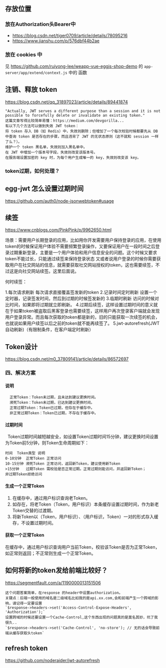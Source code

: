 
## 存放位置
### 放在Authorization头Bearer中

- https://blog.csdn.net/tiger0709/article/details/78095216
- https://www.jianshu.com/p/576dbf44b2ae

### 放在 cookies 中

见 https://github.com/ruiyong-lee/weapp-vue-eggjs-shop-demo 的 `app-server/app/extend/context.js` 中的 函数


## 注销、释放 token

https://blog.csdn.net/qq_31897023/article/details/89441874

```
"Actually, JWT serves a different purpose than a session and it is not possible to forcefully delete or invalidate an existing token."
这篇文章写得比较简单易懂：https://medium.com/devgorilla...
有以下几个方法可以做到失效 JWT token：
将 token 存入 DB（如 Redis）中，失效则删除；但增加了一个每次校验时候都要先从 DB 中查询 token 是否存在的步骤，而且违背了 JWT 的无状态原则（这不就和 session 一样了么？）。
维护一个 token 黑名单，失效则加入黑名单中。
在 JWT 中增加一个版本号字段，失效则改变该版本号。
在服务端设置加密的 key 时，为每个用户生成唯一的 key，失效则改变该 key。
```

### token过期，如何处理？


## egg-jwt 怎么设置过期时间

https://github.com/auth0/node-jsonwebtoken#usage

## 续签

https://www.cnblogs.com/PinkPink/p/9962650.html

场景：需要用户长期登录的应用，比如用你开发需要用户保持登录的应用，在使用token的时候保证用户体验不需要频繁登录操作，又要保证用户在一段时间之后登录过期重新登录，主要是一个用户体验和用户信息安全的问题。这个时候又要求token不能过长，只能通过续签来保持登录状态
又或者说用户登录的时候你需要获取用户在社交网站的信息，就需要获取社交网站授权的token，这也需要续签，不过这是向社交网站续签。这里后面说。

何时续签：

1.每次请求刷新 每次请求直接覆盖签发新的token
2.记录时间定时刷新 设置一个定时器，记录签发时间，然后到过期的时候签发新的
3.临期时刷新 访问的时候对比时间，如果即将过期就立即刷新。
4.过期后续签，这样设置过期时间的意义就在于如果token被盗取后黑客登录也需要续签，这样用户再次登录客户端就会发现用户登录异常。而且每次获取的token都是新的，旧的只能获取一次续签的机会，也就说如果用户续签以后之前的token就不能再续签了。
5.jwt-autorefresh(JWT自动刷新)（有限制条件，在客户端定时刷新）


## Token设计

https://blog.csdn.net/m0_37809141/article/details/86572697

### 四、解决方案
#### 说明
```
  正常Token：Token未过期，且未达到建议更换时间。
  濒死Token：Token未过期，已达到建议更换时间。
  正常过期Token：Token已过期，但存在于缓存中。
  非正常过期Token：Token已过期，不存在于缓存中。
```
#### 过期时间

  Token过期时间越短越安全，如设置Token过期时间15分钟，建议更换时间设置为Token前5分钟，则Token生命周期如下：

```
时间	Token类型	说明
0-10分钟	正常Token	正常访问
10-15分钟	濒死Token	正常访问，返回新Token，建议使用新Token
>15分钟	过期Token	需校验是否正常过期。正常过期则能访问，并返回新Token；
非过期Token拒绝访问
```

#### 生成一个正常Token

1. 在缓存中，通过用户标识查询老Token。
2. 如存在，将老Token（Token，用户标识）本条缓存设置过期时间，作为新老Token交替的过渡期。
3. 将新Token以（Token，用户标识）、（用户标识，Token）一对的形式存入缓存，不设置过期时间。

#### 获取一个正常Token

在缓存中，通过用户标识查询用户当前Token，校验该Token是否为正常Token，如正常则返回；不正常则生成一个正常Token。

## 如何将新的token发给前端比较好？

https://segmentfault.com/a/1190000013151506


    这个问题答案简单，在response 的header中设置authorization。
    关键点：后端一般使用的域名是二级域名比如我的是api.xx.com,会和前端产生一个跨域的影响，请记得一定要设置
    `$response->headers->set('Access-Control-Expose-Headers', 'Authorization');`
    设置跨域的时候还要设置一个Cache-Control,这个东西出现的问题真的是莫名其妙，坑了我很久..
    `$response->headers->set('Cache-Control', 'no-store'); // 无的话会导致前端从缓存获取头token`



## refresh token

https://github.com/noderaider/jwt-autorefresh